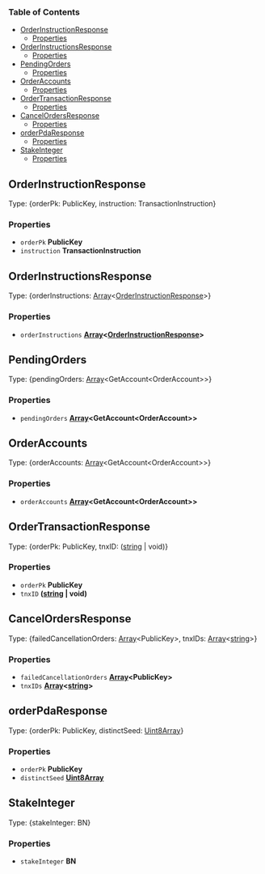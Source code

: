 <!-- Generated by documentation.js. Update this documentation by updating the source code. -->

### Table of Contents

*   [OrderInstructionResponse][1]
    *   [Properties][2]
*   [OrderInstructionsResponse][3]
    *   [Properties][4]
*   [PendingOrders][5]
    *   [Properties][6]
*   [OrderAccounts][7]
    *   [Properties][8]
*   [OrderTransactionResponse][9]
    *   [Properties][10]
*   [CancelOrdersResponse][11]
    *   [Properties][12]
*   [orderPdaResponse][13]
    *   [Properties][14]
*   [StakeInteger][15]
    *   [Properties][16]

## OrderInstructionResponse

Type: {orderPk: PublicKey, instruction: TransactionInstruction}

### Properties

*   `orderPk` **PublicKey**&#x20;
*   `instruction` **TransactionInstruction**&#x20;

## OrderInstructionsResponse

Type: {orderInstructions: [Array][17]<[OrderInstructionResponse][1]>}

### Properties

*   `orderInstructions` **[Array][17]<[OrderInstructionResponse][1]>**&#x20;

## PendingOrders

Type: {pendingOrders: [Array][17]\<GetAccount\<OrderAccount>>}

### Properties

*   `pendingOrders` **[Array][17]\<GetAccount\<OrderAccount>>**&#x20;

## OrderAccounts

Type: {orderAccounts: [Array][17]\<GetAccount\<OrderAccount>>}

### Properties

*   `orderAccounts` **[Array][17]\<GetAccount\<OrderAccount>>**&#x20;

## OrderTransactionResponse

Type: {orderPk: PublicKey, tnxID: ([string][18] | void)}

### Properties

*   `orderPk` **PublicKey**&#x20;
*   `tnxID` **([string][18] | void)**&#x20;

## CancelOrdersResponse

Type: {failedCancellationOrders: [Array][17]\<PublicKey>, tnxIDs: [Array][17]<[string][18]>}

### Properties

*   `failedCancellationOrders` **[Array][17]\<PublicKey>**&#x20;
*   `tnxIDs` **[Array][17]<[string][18]>**&#x20;

## orderPdaResponse

Type: {orderPk: PublicKey, distinctSeed: [Uint8Array][19]}

### Properties

*   `orderPk` **PublicKey**&#x20;
*   `distinctSeed` **[Uint8Array][19]**&#x20;

## StakeInteger

Type: {stakeInteger: BN}

### Properties

*   `stakeInteger` **BN**&#x20;

[1]: #orderinstructionresponse

[2]: #properties

[3]: #orderinstructionsresponse

[4]: #properties-1

[5]: #pendingorders

[6]: #properties-2

[7]: #orderaccounts

[8]: #properties-3

[9]: #ordertransactionresponse

[10]: #properties-4

[11]: #cancelordersresponse

[12]: #properties-5

[13]: #orderpdaresponse

[14]: #properties-6

[15]: #stakeinteger

[16]: #properties-7

[17]: https://developer.mozilla.org/docs/Web/JavaScript/Reference/Global_Objects/Array

[18]: https://developer.mozilla.org/docs/Web/JavaScript/Reference/Global_Objects/String

[19]: https://developer.mozilla.org/docs/Web/JavaScript/Reference/Global_Objects/Uint8Array
